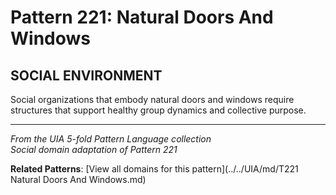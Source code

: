 # Pattern 221: Natural Doors And Windows

## SOCIAL ENVIRONMENT

Social organizations that embody natural doors and windows require structures that support healthy group dynamics and collective purpose.

---

*From the UIA 5-fold Pattern Language collection*  
*Social domain adaptation of Pattern 221*

**Related Patterns**: [View all domains for this pattern](../../UIA/md/T221 Natural Doors And Windows.md)